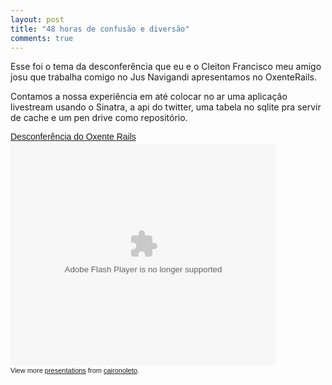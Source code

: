 ```yaml
---
layout: post
title: "48 horas de confusão e diversão"
comments: true
---
```


Esse foi o tema da desconferência que eu e o Cleiton Francisco meu amigo josu que trabalha comigo no Jus Navigandi apresentamos no OxenteRails.

Contamos a nossa experiência em até colocar no ar uma aplicação livestream usando o Sinatra, a api do twitter, uma tabela no sqlite pra servir de cache e um pen drive como repositório.

<div id="__ss_1830802" style="width: 425px; text-align: left;"><a style="font:14px Helvetica,Arial,Sans-serif;display:block;margin:12px 0 3px 0;text-decoration:underline;" title="Desconferência do Oxente Rails" href="http://www.slideshare.net/caironoleto/desconferncia-do-oxente-rails" target="_blank">Desconferência do Oxente Rails</a><object style="margin:0px" classid="clsid:d27cdb6e-ae6d-11cf-96b8-444553540000" width="425" height="355" codebase="http://download.macromedia.com/pub/shockwave/cabs/flash/swflash.cab#version=6,0,40,0"><param name="allowFullScreen" value="true"><param name="allowScriptAccess" value="always"><param name="src" value="http://static.slidesharecdn.com/swf/ssplayer2.swf?doc=apresentaooxente-090808100836-phpapp01&amp;stripped_title=desconferncia-do-oxente-rails"><param name="allowfullscreen" value="true"><embed style="margin:0px" type="application/x-shockwave-flash" width="425" height="355" src="http://static.slidesharecdn.com/swf/ssplayer2.swf?doc=apresentaooxente-090808100836-phpapp01&amp;stripped_title=desconferncia-do-oxente-rails" allowscriptaccess="always" allowfullscreen="true"></embed></object>

<div style="font-size: 11px; font-family: tahoma,arial; height: 26px; padding-top: 2px;">View more <a style="text-decoration:underline;" href="http://www.slideshare.net/" target="_blank">presentations</a> from <a style="text-decoration:underline;" href="http://www.slideshare.net/caironoleto" target="_blank">caironoleto</a>.</div>
</div>
